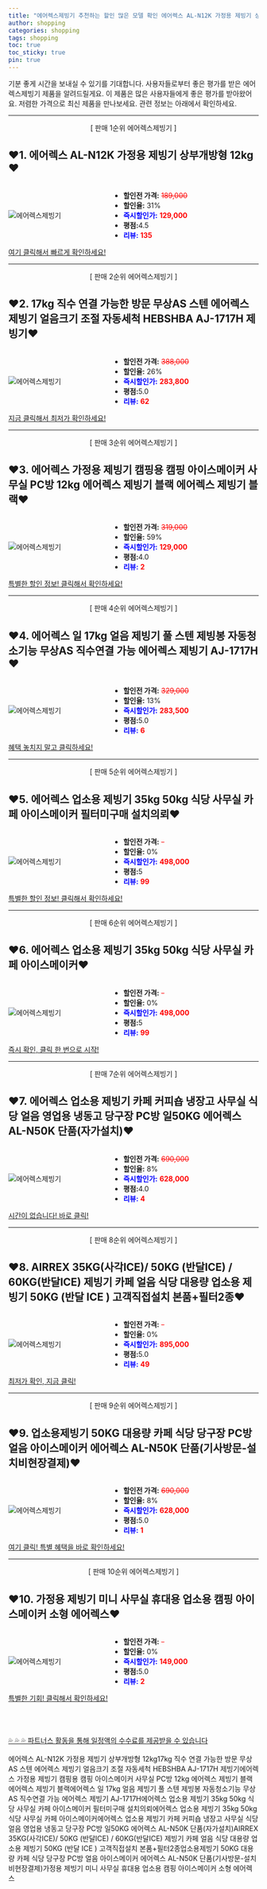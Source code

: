 ```yaml
---
title: "에어렉스제빙기 추천하는 할인 많은 모델 확인 에어렉스 AL-N12K 가정용 제빙기 상부개방형"
author: shopping
categories: shopping
tags: shopping
toc: true
toc_sticky: true
pin: true
---
```

기분 좋게 시간을 보내실 수 있기를 기대합니다. 사용자들로부터 좋은 평가를 받은 에어렉스제빙기 제품을 알려드릴게요. 이 제품은 많은 사용자들에게 좋은 평가를 받아왔어요. 저렴한 가격으로 최신 제품을 만나보세요. 관련 정보는 아래에서 확인하세요.

---
<p class="toplist" style="margin: 0 auto; display: block; width: fit-content;">[ 판매 1순위 에어렉스제빙기 ]</p>

<h2><strong>❤️1. 에어렉스 AL-N12K 가정용 제빙기 상부개방형 12kg❤️</strong></h2>

<div style="display: flex; align-items: center;">
    <div style="flex: 0.4;">
        <img src="https://thumbnail10.coupangcdn.com/thumbnails/remote/230x230ex/image/vendor_inventory/83b6/6e560ed3d9fdf76d3cda80901ba24d39c8fcb00e4710d0932a67eec81bc5.jpg" alt="에어렉스제빙기" style="max-width: 100%;">
    </div>
    <div style="flex: 0.6; margin-left: 10px;">
        <ul>
            <li><strong>할인전 가격:</strong> <del style="color: red;">189,000</del></li>
            <li><strong>할인율:</strong> 31%</li>
            <li><span style='color:blue'><strong>즉시할인가:</strong></span> <span style='color:red'><strong>129,000</strong></span></li>
            <li><strong>평점:</strong>4.5</li>
            <li><span style='color:blue'><strong>리뷰:</strong></span> <span style='color:red'><strong>135</strong></span></li>
        </ul>
    </div>
</div>
<div class="center">
    <a href="https://William4Davisa.github.io?lptag=AF9450613&subid=githubio&pageKey=7266189122&traceid=V0-153&itemId=18519663953&vendorItemId=88136750381" class="myButton">
        여기 클릭해서 빠르게 확인하세요!
    </a>
</div>


---
<p class="toplist" style="margin: 0 auto; display: block; width: fit-content;">[ 판매 2순위 에어렉스제빙기 ]</p>

<h2><strong>❤️2. 17kg 직수 연결 가능한 방문 무상AS 스텐 에어렉스 제빙기 얼음크기 조절 자동세척 HEBSHBA AJ-1717H 제빙기❤️</strong></h2>

<div style="display: flex; align-items: center;">
    <div style="flex: 0.4;">
        <img src="https://thumbnail7.coupangcdn.com/thumbnails/remote/230x230ex/image/vendor_inventory/f611/cb890b5dfe3a73d0bfcb07b2aa6fb6b9d7088996dd8a437b2d63c5143fed.png" alt="에어렉스제빙기" style="max-width: 100%;">
    </div>
    <div style="flex: 0.6; margin-left: 10px;">
        <ul>
            <li><strong>할인전 가격:</strong> <del style="color: red;">388,000</del></li>
            <li><strong>할인율:</strong> 26%</li>
            <li><span style='color:blue'><strong>즉시할인가:</strong></span> <span style='color:red'><strong>283,800</strong></span></li>
            <li><strong>평점:</strong>5.0</li>
            <li><span style='color:blue'><strong>리뷰:</strong></span> <span style='color:red'><strong>62</strong></span></li>
        </ul>
    </div>
</div>
<div class="center">
    <a href="https://William4Davisa.github.io?lptag=AF9450613&subid=githubio&pageKey=6908704026&traceid=V0-153&itemId=20472204098&vendorItemId=87196683108" class="myButton">
        지금 클릭해서 최저가 확인하세요!
    </a>
</div>


---
<p class="toplist" style="margin: 0 auto; display: block; width: fit-content;">[ 판매 3순위 에어렉스제빙기 ]</p>

<h2><strong>❤️3. 에어렉스 가정용 제빙기 캠핑용 캠핑 아이스메이커 사무실 PC방 12kg 에어렉스 제빙기 블랙 에어렉스 제빙기 블랙❤️</strong></h2>

<div style="display: flex; align-items: center;">
    <div style="flex: 0.4;">
        <img src="https://thumbnail9.coupangcdn.com/thumbnails/remote/230x230ex/image/vendor_inventory/b8dd/c3ac14b5aca7dfb3726584a4f3b097ac2461bc721296a2dd853048b2e058.jpg" alt="에어렉스제빙기" style="max-width: 100%;">
    </div>
    <div style="flex: 0.6; margin-left: 10px;">
        <ul>
            <li><strong>할인전 가격:</strong> <del style="color: red;">319,000</del></li>
            <li><strong>할인율:</strong> 59%</li>
            <li><span style='color:blue'><strong>즉시할인가:</strong></span> <span style='color:red'><strong>129,000</strong></span></li>
            <li><strong>평점:</strong>4.0</li>
            <li><span style='color:blue'><strong>리뷰:</strong></span> <span style='color:red'><strong>2</strong></span></li>
        </ul>
    </div>
</div>
<div class="center">
    <a href="https://William4Davisa.github.io?lptag=AF9450613&subid=githubio&pageKey=5422831655&traceid=V0-153&itemId=8194103455&vendorItemId=89735714394" class="myButton">
        특별한 할인 정보! 클릭해서 확인하세요!
    </a>
</div>


---
<p class="toplist" style="margin: 0 auto; display: block; width: fit-content;">[ 판매 4순위 에어렉스제빙기 ]</p>

<h2><strong>❤️4. 에어렉스 일 17kg 얼음 제빙기 풀 스텐 제빙봉 자동청소기능 무상AS 직수연결 가능 에어렉스 제빙기 AJ-1717H❤️</strong></h2>

<div style="display: flex; align-items: center;">
    <div style="flex: 0.4;">
        <img src="https://thumbnail10.coupangcdn.com/thumbnails/remote/230x230ex/image/vendor_inventory/8bcb/abd5dd90b6b147f2ed51ca2d2330d02f449ebd66d1e1baec652efa160fb7.jpg" alt="에어렉스제빙기" style="max-width: 100%;">
    </div>
    <div style="flex: 0.6; margin-left: 10px;">
        <ul>
            <li><strong>할인전 가격:</strong> <del style="color: red;">329,000</del></li>
            <li><strong>할인율:</strong> 13%</li>
            <li><span style='color:blue'><strong>즉시할인가:</strong></span> <span style='color:red'><strong>283,500</strong></span></li>
            <li><strong>평점:</strong>5.0</li>
            <li><span style='color:blue'><strong>리뷰:</strong></span> <span style='color:red'><strong>6</strong></span></li>
        </ul>
    </div>
</div>
<div class="center">
    <a href="https://William4Davisa.github.io?lptag=AF9450613&subid=githubio&pageKey=8161562703&traceid=V0-153&itemId=23270465551&vendorItemId=85006293751" class="myButton">
        혜택 놓치지 말고 클릭하세요!
    </a>
</div>


---
<p class="toplist" style="margin: 0 auto; display: block; width: fit-content;">[ 판매 5순위 에어렉스제빙기 ]</p>

<h2><strong>❤️5. 에어렉스 업소용 제빙기 35kg 50kg 식당 사무실 카페 아이스메이커 필터미구매 설치의뢰❤️</strong></h2>

<div style="display: flex; align-items: center;">
    <div style="flex: 0.4;">
        <img src="https://thumbnail10.coupangcdn.com/thumbnails/remote/230x230ex/image/vendor_inventory/5e5f/62c7f0c248d3699482015bbd048939670fb8c98949a7e8a9aa4e710e2155.jpg" alt="에어렉스제빙기" style="max-width: 100%;">
    </div>
    <div style="flex: 0.6; margin-left: 10px;">
        <ul>
            <li><strong>할인전 가격:</strong> <del style="color: red;">-</del></li>
            <li><strong>할인율:</strong> 0%</li>
            <li><span style='color:blue'><strong>즉시할인가:</strong></span> <span style='color:red'><strong>498,000</strong></span></li>
            <li><strong>평점:</strong>5</li>
            <li><span style='color:blue'><strong>리뷰:</strong></span> <span style='color:red'><strong>99</strong></span></li>
        </ul>
    </div>
</div>
<div class="center">
    <a href="https://William4Davisa.github.io?lptag=AF9450613&subid=githubio&pageKey=8252141343&traceid=V0-153&itemId=23759393151&vendorItemId=90783821124" class="myButton">
        특별한 할인 정보! 클릭해서 확인하세요!
    </a>
</div>


---
<p class="toplist" style="margin: 0 auto; display: block; width: fit-content;">[ 판매 6순위 에어렉스제빙기 ]</p>

<h2><strong>❤️6. 에어렉스 업소용 제빙기 35kg 50kg 식당 사무실 카페 아이스메이커❤️</strong></h2>

<div style="display: flex; align-items: center;">
    <div style="flex: 0.4;">
        <img src="https://thumbnail10.coupangcdn.com/thumbnails/remote/230x230ex/image/vendor_inventory/5e5f/62c7f0c248d3699482015bbd048939670fb8c98949a7e8a9aa4e710e2155.jpg" alt="에어렉스제빙기" style="max-width: 100%;">
    </div>
    <div style="flex: 0.6; margin-left: 10px;">
        <ul>
            <li><strong>할인전 가격:</strong> <del style="color: red;">-</del></li>
            <li><strong>할인율:</strong> 0%</li>
            <li><span style='color:blue'><strong>즉시할인가:</strong></span> <span style='color:red'><strong>498,000</strong></span></li>
            <li><strong>평점:</strong>5</li>
            <li><span style='color:blue'><strong>리뷰:</strong></span> <span style='color:red'><strong>99</strong></span></li>
        </ul>
    </div>
</div>
<div class="center">
    <a href="https://William4Davisa.github.io?lptag=AF9450613&subid=githubio&pageKey=8252221872&traceid=V0-153&itemId=23759769676&vendorItemId=90784193648" class="myButton">
        즉시 확인, 클릭 한 번으로 시작!
    </a>
</div>


---
<p class="toplist" style="margin: 0 auto; display: block; width: fit-content;">[ 판매 7순위 에어렉스제빙기 ]</p>

<h2><strong>❤️7. 에어렉스 업소용 제빙기 카페 커피숍 냉장고 사무실 식당 얼음 영업용 냉동고 당구장 PC방 일50KG 에어렉스 AL-N50K 단품(자가설치)❤️</strong></h2>

<div style="display: flex; align-items: center;">
    <div style="flex: 0.4;">
        <img src="https://thumbnail7.coupangcdn.com/thumbnails/remote/230x230ex/image/vendor_inventory/5fa7/5d3d7422b994d3430a5f70dbbffabb83b986734aba1a990ea927ead05a98.jpg" alt="에어렉스제빙기" style="max-width: 100%;">
    </div>
    <div style="flex: 0.6; margin-left: 10px;">
        <ul>
            <li><strong>할인전 가격:</strong> <del style="color: red;">690,000</del></li>
            <li><strong>할인율:</strong> 8%</li>
            <li><span style='color:blue'><strong>즉시할인가:</strong></span> <span style='color:red'><strong>628,000</strong></span></li>
            <li><strong>평점:</strong>4.0</li>
            <li><span style='color:blue'><strong>리뷰:</strong></span> <span style='color:red'><strong>4</strong></span></li>
        </ul>
    </div>
</div>
<div class="center">
    <a href="https://William4Davisa.github.io?lptag=AF9450613&subid=githubio&pageKey=7486182988&traceid=V0-153&itemId=18065050954&vendorItemId=80485353818" class="myButton">
        시간이 없습니다! 바로 클릭!
    </a>
</div>


---
<p class="toplist" style="margin: 0 auto; display: block; width: fit-content;">[ 판매 8순위 에어렉스제빙기 ]</p>

<h2><strong>❤️8. AIRREX 35KG(사각ICE)/ 50KG (반달ICE) / 60KG(반달ICE) 제빙기 카페 얼음 식당 대용량 업소용 제빙기 50KG (반달 ICE ) 고객직접설치 본품+필터2종❤️</strong></h2>

<div style="display: flex; align-items: center;">
    <div style="flex: 0.4;">
        <img src="https://thumbnail7.coupangcdn.com/thumbnails/remote/230x230ex/image/vendor_inventory/6cc0/f383ad916bbea14945df4f97add007875fff87173cd11712b1f6557f5aa7.jpg" alt="에어렉스제빙기" style="max-width: 100%;">
    </div>
    <div style="flex: 0.6; margin-left: 10px;">
        <ul>
            <li><strong>할인전 가격:</strong> <del style="color: red;">-</del></li>
            <li><strong>할인율:</strong> 0%</li>
            <li><span style='color:blue'><strong>즉시할인가:</strong></span> <span style='color:red'><strong>895,000</strong></span></li>
            <li><strong>평점:</strong>5.0</li>
            <li><span style='color:blue'><strong>리뷰:</strong></span> <span style='color:red'><strong>49</strong></span></li>
        </ul>
    </div>
</div>
<div class="center">
    <a href="https://William4Davisa.github.io?lptag=AF9450613&subid=githubio&pageKey=8225009299&traceid=V0-153&itemId=23653029288&vendorItemId=90678398880" class="myButton">
        최저가 확인, 지금 클릭!
    </a>
</div>


---
<p class="toplist" style="margin: 0 auto; display: block; width: fit-content;">[ 판매 9순위 에어렉스제빙기 ]</p>

<h2><strong>❤️9. 업소용제빙기 50KG 대용량 카페 식당 당구장 PC방 얼음 아이스메이커 에어렉스 AL-N50K 단품(기사방문-설치비현장결제)❤️</strong></h2>

<div style="display: flex; align-items: center;">
    <div style="flex: 0.4;">
        <img src="https://thumbnail7.coupangcdn.com/thumbnails/remote/230x230ex/image/vendor_inventory/5fa7/5d3d7422b994d3430a5f70dbbffabb83b986734aba1a990ea927ead05a98.jpg" alt="에어렉스제빙기" style="max-width: 100%;">
    </div>
    <div style="flex: 0.6; margin-left: 10px;">
        <ul>
            <li><strong>할인전 가격:</strong> <del style="color: red;">690,000</del></li>
            <li><strong>할인율:</strong> 8%</li>
            <li><span style='color:blue'><strong>즉시할인가:</strong></span> <span style='color:red'><strong>628,000</strong></span></li>
            <li><strong>평점:</strong>5.0</li>
            <li><span style='color:blue'><strong>리뷰:</strong></span> <span style='color:red'><strong>1</strong></span></li>
        </ul>
    </div>
</div>
<div class="center">
    <a href="https://William4Davisa.github.io?lptag=AF9450613&subid=githubio&pageKey=7170806775&traceid=V0-153&itemId=18065050948&vendorItemId=80485353803" class="myButton">
        여기 클릭! 특별 혜택을 바로 확인하세요!
    </a>
</div>


---
<p class="toplist" style="margin: 0 auto; display: block; width: fit-content;">[ 판매 10순위 에어렉스제빙기 ]</p>

<h2><strong>❤️10. 가정용 제빙기 미니 사무실 휴대용 업소용 캠핑 아이스메이커 소형 에어렉스❤️</strong></h2>

<div style="display: flex; align-items: center;">
    <div style="flex: 0.4;">
        <img src="https://thumbnail8.coupangcdn.com/thumbnails/remote/230x230ex/image/vendor_inventory/ede0/97230e5ca36b7e21d4c3fac8fd2fc414ae5d850aa6506243e9e599c836ab.png" alt="에어렉스제빙기" style="max-width: 100%;">
    </div>
    <div style="flex: 0.6; margin-left: 10px;">
        <ul>
            <li><strong>할인전 가격:</strong> <del style="color: red;">-</del></li>
            <li><strong>할인율:</strong> 0%</li>
            <li><span style='color:blue'><strong>즉시할인가:</strong></span> <span style='color:red'><strong>149,000</strong></span></li>
            <li><strong>평점:</strong>5.0</li>
            <li><span style='color:blue'><strong>리뷰:</strong></span> <span style='color:red'><strong>2</strong></span></li>
        </ul>
    </div>
</div>
<div class="center">
    <a href="https://William4Davisa.github.io?lptag=AF9450613&subid=githubio&pageKey=6483027462&traceid=V0-153&itemId=14199974412&vendorItemId=81484391165" class="myButton">
        특별한 기회! 클릭해서 확인하세요!
    </a>
</div>

<br><br><br>[💦 💦 💦 파트너스 활동을 통해 일정액의 수수료를 제공받을 수 있습니다](https://link.coupang.com/a/bcpT2c)<br><br>에어렉스 AL-N12K 가정용 제빙기 상부개방형 12kg17kg 직수 연결 가능한 방문 무상AS 스텐 에어렉스 제빙기 얼음크기 조절 자동세척 HEBSHBA AJ-1717H 제빙기에어렉스 가정용 제빙기 캠핑용 캠핑 아이스메이커 사무실 PC방 12kg 에어렉스 제빙기 블랙 에어렉스 제빙기 블랙에어렉스 일 17kg 얼음 제빙기 풀 스텐 제빙봉 자동청소기능 무상AS 직수연결 가능 에어렉스 제빙기 AJ-1717H에어렉스 업소용 제빙기 35kg 50kg 식당 사무실 카페 아이스메이커 필터미구매 설치의뢰에어렉스 업소용 제빙기 35kg 50kg 식당 사무실 카페 아이스메이커에어렉스 업소용 제빙기 카페 커피숍 냉장고 사무실 식당 얼음 영업용 냉동고 당구장 PC방 일50KG 에어렉스 AL-N50K 단품(자가설치)AIRREX 35KG(사각ICE)/ 50KG (반달ICE) / 60KG(반달ICE) 제빙기 카페 얼음 식당 대용량 업소용 제빙기 50KG (반달 ICE ) 고객직접설치 본품+필터2종업소용제빙기 50KG 대용량 카페 식당 당구장 PC방 얼음 아이스메이커 에어렉스 AL-N50K 단품(기사방문-설치비현장결제)가정용 제빙기 미니 사무실 휴대용 업소용 캠핑 아이스메이커 소형 에어렉스